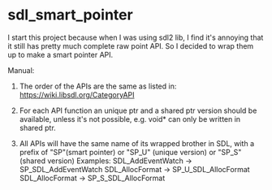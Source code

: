 # sdl_smart_pointer

I start this project because when I was using sdl2 lib, I find it's annoying that it still has pretty much complete raw point API. So I decided to wrap them up to make a smart pointer API.

Manual: 

1. The order of the APIs are the same as listed in: https://wiki.libsdl.org/CategoryAPI

2. For each API function an unique ptr and a shared ptr version should be available, unless it's not possible, e.g. void* can only be written in shared ptr.

3. All APIs will have the same name of its wrapped brother in SDL, with a prefix of "SP"(smart pointer) or "SP_U" (unique version) or "SP_S" (shared version)
Examples:
SDL_AddEventWatch -> SP_SDL_AddEventWatch
SDL_AllocFormat -> SP_U_SDL_AllocFormat
SDL_AllocFormat -> SP_S_SDL_AllocFormat
